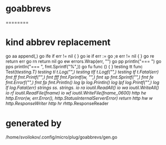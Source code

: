 # goabbrevs
========

# kind    abbrev     replacement
go         aa         append(,)
go         ife        if err != nil {  } 
go         ie         if err := 
go         ;e         err != nil {  }
go         re         return err
go         rn         return nil
go         ew         errors.Wrap(err, "")
go         pp         println("=== ")
go         pps        println("=== ", fmt.Sprintf("%",))
go         fu         func () { } 
testing    tt         func Test(t*testing.T)
testing    tl         t.Log("",)
testing    tlf        t.Logf("",)
testing    tf         t.Fatal(err)
fmt        ff         fmt.Printf("",)
fmt        fff        fmt.Fprintf(w, "",)
fmt        sp         fmt.Sprintf("",)
fmt        fe         fmt.Errorf("",)
fmt        fp         fmt.Println()
log        lp         log.Println()
log        lpf        log.Printf("",)
log        lf         log.Fatal(err)
strings    ss.        strings.
io         ra         ioutil.ReadAll()
io         wa         ioutil.WriteAll()
io         rf         ioutil.ReadFile(fname)
io         wf         ioutil.WriteFile(fname,,0600)
http       he         http.Error(w, err.Error(), http.StatusInternalServerError) return 
http       hw         w http.ResponseWriter
http       hr         r*http.ResponseReader

# generated by
 /home/svoilokov/.config/micro/plug/goabbrevs/gen.go
